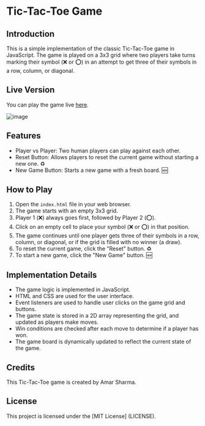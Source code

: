 # Tic-Tac-Toe Game

## Introduction

This is a simple implementation of the classic Tic-Tac-Toe game in JavaScript. The game is played on a 3x3 grid where two players take turns marking their symbol (❌ or ⭕) in an attempt to get three of their symbols in a row, column, or diagonal.

## Live Version

You can play the game live [here](https://tic-tac-toe-lemon-one.vercel.app/).


![image](https://github.com/thexsharma30/Tic-Tac-Toe/assets/141563537/12b9e8c3-5ff1-4d6e-b3ea-f5fdb1c5cd50)

## Features

- Player vs Player: Two human players can play against each other.
- Reset Button: Allows players to reset the current game without starting a new one. ♻️
- New Game Button: Starts a new game with a fresh board. 🆕

## How to Play

1. Open the `index.html` file in your web browser.
2. The game starts with an empty 3x3 grid.
3. Player 1 (❌) always goes first, followed by Player 2 (⭕).
4. Click on an empty cell to place your symbol (❌ or ⭕) in that position.
5. The game continues until one player gets three of their symbols in a row, column, or diagonal, or if the grid is filled with no winner (a draw).
6. To reset the current game, click the "Reset" button. ♻️
7. To start a new game, click the "New Game" button. 🆕
   

## Implementation Details

- The game logic is implemented in JavaScript.
- HTML and CSS are used for the user interface.
- Event listeners are used to handle user clicks on the game grid and buttons.
- The game state is stored in a 2D array representing the grid, and updated as players make moves.
- Win conditions are checked after each move to determine if a player has won.
- The game board is dynamically updated to reflect the current state of the game.

## Credits

This Tic-Tac-Toe game is created by Amar Sharma.

## License

This project is licensed under the [MIT License] (LICENSE).


